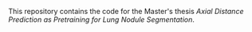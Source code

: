 This repository contains the code for the Master's thesis _Axial Distance Prediction as Pretraining for Lung Nodule Segmentation_. 
